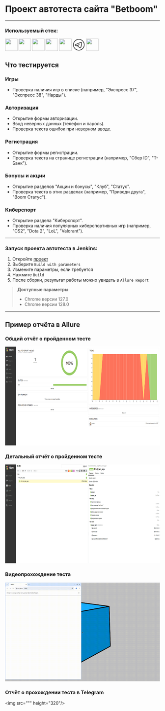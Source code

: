 # Проект автотеста сайта "Betboom"
___
### Используемый стек:  
<img src="https://cdn.jsdelivr.net/gh/devicons/devicon@latest/icons/python/python-plain-wordmark.svg" height="40" width="40" /> <img src="https://cdn.jsdelivr.net/gh/devicons/devicon@latest/icons/selenium/selenium-original.svg" height="40" width="40" /> <img src="https://cdn.jsdelivr.net/gh/devicons/devicon@latest/icons/chrome/chrome-original-wordmark.svg" height="40" width="40" /> <img src="https://cdn.jsdelivr.net/gh/devicons/devicon@latest/icons/jenkins/jenkins-original.svg" height="40" width="40" /> <img src="https://avatars.githubusercontent.com/u/5879127?s=200&v=4" width="40" height="40"/> <img src="https://raw.githubusercontent.com/Vyroum/Vyroum/refs/heads/main/icons/icons8-telegram.svg" width="40" height="40"/> <img src="https://cdn.jsdelivr.net/gh/devicons/devicon@latest/icons/pytest/pytest-original.svg" width="40" height="40"/>
          
## Что тестируется

### Игры
- Проверка наличия игр в списке (например, "Экспресс 37", "Экспресс 38", "Нарды").

### Авторизация
- Открытие формы авторизации.
- Ввод неверных данных (телефон и пароль).
- Проверка текста ошибок при неверном вводе.

### Регистрация
- Открытие формы регистрации.
- Проверка текста на странице регистрации (например, "Сбер ID", "Т-Банк").

### Бонусы и акции
- Открытие разделов "Акции и бонусы", "Клуб", "Статус".
- Проверка текста в этих разделах (например, "Приведи друга", "Boom Статус").

### Киберспорт
- Открытие раздела "Киберспорт".
- Проверка наличия популярных киберспортивных игр (например, "CS2", "Dota 2", "LoL", "Valorant").

---

### Запуск проекта автотеста в Jenkins:
1. Откройте [проект]([https://jenkins.autotests.cloud/job/betboom_allur/14/allure/])
2. Выберите ``Build with parameters``
3. Измените параметры, если требуется
4. Нажмите ``Build``
5. После сборки, результат работы можно увидеть в ``Allure Report``

>**Доступные параметры**:
>- Chrome версии 127.0
>- Chrome версии 128.0

___
## Пример отчёта в Allure

### Общий отчёт о пройденном тесте
<img src="https://github.com/Vyroum/Vyroum/blob/main/icons/Screenshot_1.png" width="630" height="320"/>

### Детальный отчёт о пройденном тесте

<img src="https://github.com/Vyroum/Vyroum/blob/main/icons/Screenshot_3.png" width="630" height="320"/>

### Видеопрохождение теста

<img src="https://github.com/Vyroum/Vyroum/blob/main/icons/5d0f6222e058a005354e5f9b95638274.gif" width="630" height="320"/>

### Отчёт о прохождении теста в Telegram

<img src=""" height="320"/>